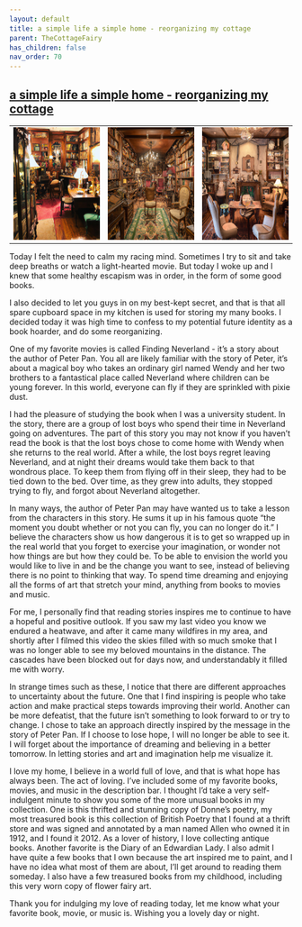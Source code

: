 ```yaml
---
layout: default
title: a simple life a simple home - reorganizing my cottage
parent: TheCottageFairy
has_children: false
nav_order: 70
---
```


## [a simple life a simple home - reorganizing my cottage](https://www.youtube.com/watch?v=shZuYhJFZ5k)

<div>
<table align="center">
	<tr>
		<td align="center">
			<img src="../../assets/cottage_fairy_ai_generated_photos/a_simple_life_a_simple_home_-_reorganizing_my_cottage-[shZuYhJFZ5k]/generated_00.png" height="200" width="200"/>
		</td>
		<td align="center">
			<img src="../../assets/cottage_fairy_ai_generated_photos/a_simple_life_a_simple_home_-_reorganizing_my_cottage-[shZuYhJFZ5k]/generated_01.png" height="200" width="200"/>
		</td>
		<td align="center">
			<img src="../../assets/cottage_fairy_ai_generated_photos/a_simple_life_a_simple_home_-_reorganizing_my_cottage-[shZuYhJFZ5k]/generated_02.png" height="200" width="200"/>
		</td>
	</tr>
</table>
</div>

Today I felt the need to calm my racing mind. Sometimes I try to sit and take deep breaths or watch a light-hearted movie. But today I woke up and I knew that some healthy escapism was in order, in the form of some good books.

I also decided to let you guys in on my best-kept secret, and that is that all spare cupboard space in my kitchen is used for storing my many books. I decided today it was high time to confess to my potential future identity as a book hoarder, and do some reorganizing.

One of my favorite movies is called Finding Neverland - it’s a story about the author of Peter Pan. You all are likely familiar with the story of Peter, it’s about a magical boy who takes an ordinary girl named Wendy and her two brothers to a fantastical place called Neverland where children can be young forever. In this world, everyone can fly if they are sprinkled with pixie dust.

I had the pleasure of studying the book when I was a university student. In the story, there are a group of lost boys who spend their time in Neverland going on adventures. The part of this story you may not know if you haven’t read the book is that the lost boys chose to come home with Wendy when she returns to the real world. After a while, the lost boys regret leaving Neverland, and at night their dreams would take them back to that wondrous place. To keep them from flying off in their sleep, they had to be tied down to the bed. Over time, as they grew into adults, they stopped trying to fly, and forgot about Neverland altogether.

In many ways, the author of Peter Pan may have wanted us to take a lesson from the characters in this story. He sums it up in his famous quote “the moment you doubt whether or not you can fly, you can no longer do it.” I believe the characters show us how dangerous it is to get so wrapped up in the real world that you forget to exercise your imagination, or wonder not how things are but how they could be. To be able to envision the world you would like to live in and be the change you want to see, instead of believing there is no point to thinking that way. To spend time dreaming and enjoying all the forms of art that stretch your mind, anything from books to movies and music.

For me, I personally find that reading stories inspires me to continue to have a hopeful and positive outlook. If you saw my last video you know we endured a heatwave, and after it came many wildfires in my area, and shortly after I filmed this video the skies filled with so much smoke that I was no longer able to see my beloved mountains in the distance. The cascades have been blocked out for days now, and understandably it filled me with worry.

In strange times such as these, I notice that there are different approaches to uncertainty about the future. One that I find inspiring is people who take action and make practical steps towards improving their world. Another can be more defeatist, that the future isn’t something to look forward to or try to change. I chose to take an approach directly inspired by the message in the story of Peter Pan. If I choose to lose hope, I will no longer be able to see it. I will forget about the importance of dreaming and believing in a better tomorrow. In letting stories and art and imagination help me visualize it.

I love my home, I believe in a world full of love, and that is what hope has always been. The act of loving. I’ve included some of my favorite books, movies, and music in the description bar. I thought I’d take a very self-indulgent minute to show you some of the more unusual books in my collection. One is this thrifted and stunning copy of Donne’s poetry, my most treasured book is this collection of British Poetry that I found at a thrift store and was signed and annotated by a man named Allen who owned it in 1912, and I found it 2012. As a lover of history, I love collecting antique books. Another favorite is the Diary of an Edwardian Lady. I also admit I have quite a few books that I own because the art inspired me to paint, and I have no idea what most of them are about, I’ll get around to reading them someday. I also have a few treasured books from my childhood, including this very worn copy of flower fairy art.

Thank you for indulging my love of reading today, let me know what your favorite book, movie, or music is. Wishing you a lovely day or night.